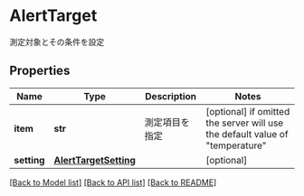 # AlertTarget

測定対象とその条件を設定 

## Properties
Name | Type | Description | Notes
------------ | ------------- | ------------- | -------------
**item** | **str** | 測定項目を指定  | [optional]  if omitted the server will use the default value of "temperature"
**setting** | [**AlertTargetSetting**](AlertTargetSetting.md) |  | [optional] 

[[Back to Model list]](../README.md#documentation-for-models) [[Back to API list]](../README.md#documentation-for-api-endpoints) [[Back to README]](../README.md)


